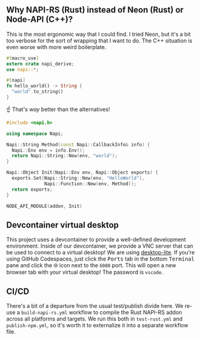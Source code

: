 ## Why NAPI-RS (Rust) instead of Neon (Rust) or Node-API (C++)?

This is the most ergonomic way that I could find. I tried Neon, but it's a bit
too verbose for the sort of wrapping that I want to do. The C++ situation is
even worse with more weird boilerplate.

```rs
#[macro_use]
extern crate napi_derive;
use napi::*;

#[napi]
fn hello_world() -> String {
  "world".to_string()
}
```

☝ That's _way_ better than the alternatives!

```cpp
#include <napi.h>

using namespace Napi;

Napi::String Method(const Napi::CallbackInfo& info) {
  Napi::Env env = info.Env();
  return Napi::String::New(env, "world");
}

Napi::Object Init(Napi::Env env, Napi::Object exports) {
  exports.Set(Napi::String::New(env, "HelloWorld"),
              Napi::Function::New(env, Method));
  return exports;
}

NODE_API_MODULE(addon, Init)
```

## Devcontainer virtual desktop

This project uses a devcontainer to provide a well-defined development
environment. Inside of our devcontainer, we provide a VNC server that can be
used to connect to a virtual desktop! We are using [desktop-lite]. If you're
using GitHub Codespaces, just click the <kbd>Ports</kbd> tab in the bottom
<kbd>Terminal</kbd> pane and click the <kbd>🌐</kbd> icon next to the `6080`
port. This will open a new browser tab with your virtual desktop! The password
is `vscode`.

## CI/CD

There's a bit of a departure from the usual test/publish divide here. We re-use
a `build-napi-rs.yml` workflow to compile the Rust NAPI-RS addon across all
platforms and targets. We run this both in `test-rust.yml` and
`publish-npm.yml`, so it's worth it to externalize it into a separate workflow
file.

<!-- prettier-ignore-start -->
[desktop-lite]: https://github.com/devcontainers/features/tree/main/src/desktop-lite
<!-- prettier-ignore-end -->
